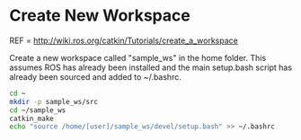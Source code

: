 # Create New Workspace

REF = http://wiki.ros.org/catkin/Tutorials/create_a_workspace

Create a new workspace called "sample_ws" in the home folder. This assumes ROS has already been installed and the main setup.bash script has already been sourced and added to ~/.bashrc.

```bash
cd ~
mkdir -p sample_ws/src
cd ~/sample_ws
catkin_make
echo "source /home/[user]/sample_ws/devel/setup.bash" >> ~/.bashrc
```
